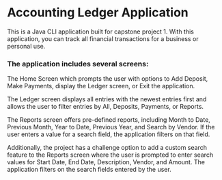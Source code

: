 # Accounting Ledger Application

This is a Java CLI application built for capstone project 1.
With this application, you can track all financial transactions for a business or personal use.

### The application includes several screens:
The Home Screen which prompts the user with options to Add Deposit, Make Payments, display the Ledger screen, or Exit the application.

The Ledger screen displays all entries with the newest entries first and allows the user to filter entries by All, Deposits, Payments, or Reports.

The Reports screen offers pre-defined reports, including Month to Date, Previous Month, Year to Date, Previous Year, and Search by Vendor. If the user enters a value for a search field, the application filters on that field.

Additionally, the project has a challenge option to add a custom search feature to the Reports screen where the user is prompted to enter search values for Start Date, End Date, Description, Vendor, and Amount. The application filters on the search fields entered by the user.
